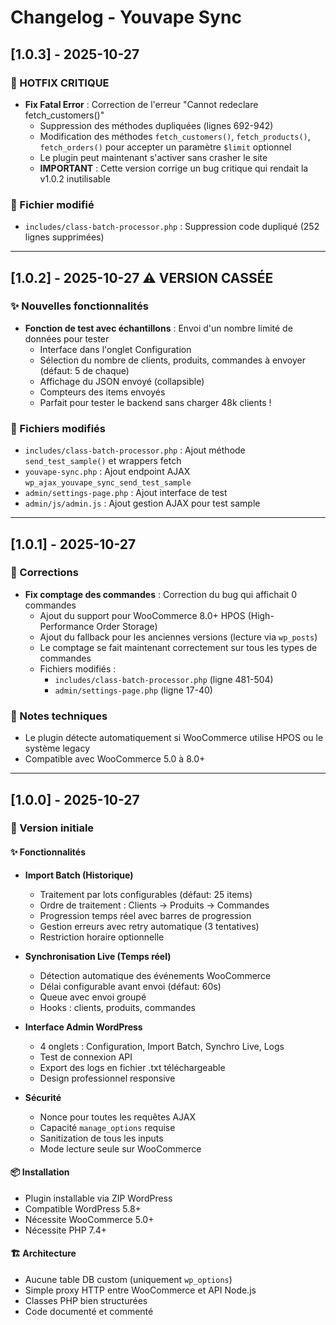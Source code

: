 # Changelog - Youvape Sync

## [1.0.3] - 2025-10-27

### 🐛 HOTFIX CRITIQUE
- **Fix Fatal Error** : Correction de l'erreur "Cannot redeclare fetch_customers()"
  - Suppression des méthodes dupliquées (lignes 692-942)
  - Modification des méthodes `fetch_customers()`, `fetch_products()`, `fetch_orders()` pour accepter un paramètre `$limit` optionnel
  - Le plugin peut maintenant s'activer sans crasher le site
  - **IMPORTANT** : Cette version corrige un bug critique qui rendait la v1.0.2 inutilisable

### 📝 Fichier modifié
- `includes/class-batch-processor.php` : Suppression code dupliqué (252 lignes supprimées)

---

## [1.0.2] - 2025-10-27 ⚠️ VERSION CASSÉE

### ✨ Nouvelles fonctionnalités
- **Fonction de test avec échantillons** : Envoi d'un nombre limité de données pour tester
  - Interface dans l'onglet Configuration
  - Sélection du nombre de clients, produits, commandes à envoyer (défaut: 5 de chaque)
  - Affichage du JSON envoyé (collapsible)
  - Compteurs des items envoyés
  - Parfait pour tester le backend sans charger 48k clients !

### 📝 Fichiers modifiés
- `includes/class-batch-processor.php` : Ajout méthode `send_test_sample()` et wrappers fetch
- `youvape-sync.php` : Ajout endpoint AJAX `wp_ajax_youvape_sync_send_test_sample`
- `admin/settings-page.php` : Ajout interface de test
- `admin/js/admin.js` : Ajout gestion AJAX pour test sample

---

## [1.0.1] - 2025-10-27

### 🐛 Corrections
- **Fix comptage des commandes** : Correction du bug qui affichait 0 commandes
  - Ajout du support pour WooCommerce 8.0+ HPOS (High-Performance Order Storage)
  - Ajout du fallback pour les anciennes versions (lecture via `wp_posts`)
  - Le comptage se fait maintenant correctement sur tous les types de commandes
  - Fichiers modifiés :
    - `includes/class-batch-processor.php` (ligne 481-504)
    - `admin/settings-page.php` (ligne 17-40)

### 📝 Notes techniques
- Le plugin détecte automatiquement si WooCommerce utilise HPOS ou le système legacy
- Compatible avec WooCommerce 5.0 à 8.0+

---

## [1.0.0] - 2025-10-27

### 🎉 Version initiale

#### ✨ Fonctionnalités
- **Import Batch (Historique)**
  - Traitement par lots configurables (défaut: 25 items)
  - Ordre de traitement : Clients → Produits → Commandes
  - Progression temps réel avec barres de progression
  - Gestion erreurs avec retry automatique (3 tentatives)
  - Restriction horaire optionnelle

- **Synchronisation Live (Temps réel)**
  - Détection automatique des événements WooCommerce
  - Délai configurable avant envoi (défaut: 60s)
  - Queue avec envoi groupé
  - Hooks : clients, produits, commandes

- **Interface Admin WordPress**
  - 4 onglets : Configuration, Import Batch, Synchro Live, Logs
  - Test de connexion API
  - Export des logs en fichier .txt téléchargeable
  - Design professionnel responsive

- **Sécurité**
  - Nonce pour toutes les requêtes AJAX
  - Capacité `manage_options` requise
  - Sanitization de tous les inputs
  - Mode lecture seule sur WooCommerce

#### 📦 Installation
- Plugin installable via ZIP WordPress
- Compatible WordPress 5.8+
- Nécessite WooCommerce 5.0+
- Nécessite PHP 7.4+

#### 🏗️ Architecture
- Aucune table DB custom (uniquement `wp_options`)
- Simple proxy HTTP entre WooCommerce et API Node.js
- Classes PHP bien structurées
- Code documenté et commenté
